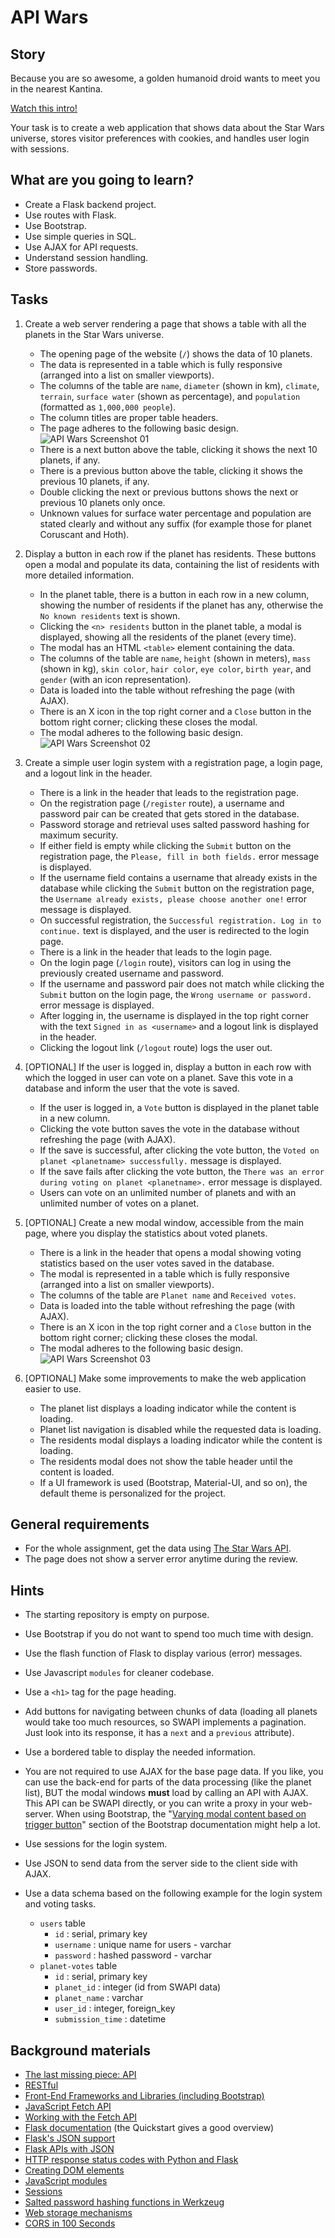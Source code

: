# API Wars

## Story

Because you are so awesome, a golden humanoid droid wants to meet you in the nearest Kantina.

[Watch this intro!](https://starwarsintrocreator.kassellabs.io/?ref=redirect#!/BM1kT5Ezi0Q0b-Ell8TE)

Your task is to create a web application that shows data about the Star Wars
universe, stores visitor preferences with cookies, and handles user login with
sessions.

## What are you going to learn?

- Create a Flask backend project.
- Use routes with Flask.
- Use Bootstrap.
- Use simple queries in SQL.
- Use AJAX for API requests.
- Understand session handling.
- Store passwords.

## Tasks

1. Create a web server rendering a page that shows a table with all the planets in the Star Wars universe.
    - The opening page of the website (`/`) shows the data of 10 planets.
    - The data is represented in a table which is fully responsive (arranged into a list on smaller viewports).
    - The columns of the table are `name`, `diameter` (shown in km), `climate`, `terrain`, `surface water` (shown as percentage), and `population` (formatted as `1,000,000 people`).
    - The column titles are proper table headers.
    - The page adheres to the following basic design.
![API Wars Screenshot 01](media/web/apiwars-screenshot-01.png)
    - There is a next button above the table, clicking it shows the next 10 planets, if any.
    - There is a previous button above the table, clicking it shows the previous 10 planets, if any.
    - Double clicking the next or previous buttons shows the next or previous 10 planets only once.
    - Unknown values for surface water percentage and population are stated clearly and without any suffix (for example those for planet Coruscant and Hoth).

2. Display a button in each row if the planet has residents. These buttons open a modal and populate its data, containing the list of residents with more detailed information.
    - In the planet table, there is a button in each row in a new column, showing the number of residents if the planet has any, otherwise the `No known residents` text is shown.
    - Clicking the `<n> residents` button in the planet table, a modal is displayed, showing all the residents of the planet (every time).
    - The modal has an HTML `<table>` element containing the data.
    - The columns of the table are `name`, `height` (shown in meters), `mass` (shown in kg), `skin color`, `hair color`, `eye color`, `birth year`, and `gender` (with an icon representation).
    - Data is loaded into the table without refreshing the page (with AJAX).
    - There is an X icon in the top right corner and a `Close` button in the bottom right corner; clicking these closes the modal.
    - The modal adheres to the following basic design.
![API Wars Screenshot 02](media/web/apiwars-screenshot-02.png)

3. Create a simple user login system with a registration page, a login page, and a logout link in the header.
    - There is a link in the header that leads to the registration page.
    - On the registration page (`/register` route), a username and password pair can be created that gets stored in the database.
    - Password storage and retrieval uses salted password hashing for maximum security.
    - If either field is empty while clicking the `Submit` button on the registration page, the `Please, fill in both fields.` error message is displayed.
    - If the username field contains a username that already exists in the database while clicking the `Submit` button on the registration page, the `Username already exists, please choose another one!` error message is displayed.
    - On successful registration, the `Successful registration. Log in to continue.` text is displayed, and the user is redirected to the login page.
    - There is a link in the header that leads to the login page.
    - On the login page (`/login` route), visitors can log in using the previously created username and password.
    - If the username and password pair does not match while clicking the `Submit` button on the login page, the `Wrong username or password.` error message is displayed.
    - After logging in, the username is displayed in the top right corner with the text `Signed in as <username>` and a logout link is displayed in the header.
    - Clicking the logout link (`/logout` route) logs the user out.

4. [OPTIONAL] If the user is logged in, display a button in each row with which the logged in user can vote on a planet. Save this vote in a database and inform the user that the vote is saved.
    - If the user is logged in, a `Vote` button is displayed in the planet table in a new column.
    - Clicking the vote button saves the vote in the database without refreshing the page (with AJAX).
    - If the save is successful, after clicking the vote button, the `Voted on planet <planetname> successfully.` message is displayed.
    - If the save fails after clicking the vote button, the `There was an error during voting on planet <planetname>.` error message is displayed.
    - Users can vote on an unlimited number of planets and with an unlimited number of votes on a planet.

5. [OPTIONAL] Create a new modal window, accessible from the main page, where you display the statistics about voted planets.
    - There is a link in the header that opens a modal showing voting statistics based on the user votes saved in the database.
    - The modal is represented in a table which is fully responsive (arranged into a list on smaller viewports).
    - The columns of the table are `Planet name` and `Received votes`.
    - Data is loaded into the table without refreshing the page (with AJAX).
    - There is an X icon in the top right corner and a `Close` button in the bottom right corner; clicking these closes the modal.
    - The modal adheres to the following basic design.
![API Wars Screenshot 03](media/web/apiwars-screenshot-03.png)

6. [OPTIONAL] Make some improvements to make the web application easier to use.
    - The planet list displays a loading indicator while the content is loading.
    - Planet list navigation is disabled while the requested data is loading.
    - The residents modal displays a loading indicator while the content is loading.
    - The residents modal does not show the table header until the content is loaded.
    - If a UI framework is used (Bootstrap, Material-UI, and so on), the default theme is personalized for the project.

## General requirements

- For the whole assignment, get the data using [The Star Wars API](https://swapi.dev/).
- The page does not show a server error anytime during the review.

## Hints

- The starting repository is empty on purpose.

- Use Bootstrap if you do not want to spend too much time with design.
- Use the flash function of Flask to display various (error) messages.
- Use Javascript `modules` for cleaner codebase.

- Use a `<h1>` tag for the page heading.
- Add buttons for navigating between chunks of data (loading all planets would
  take too much resources, so SWAPI implements a pagination. Just look into its
  response, it has a `next` and a `previous` attribute).
- Use a bordered table to display the needed information.
- You are not required to use AJAX for the base page data. If you like, you can
  use the back-end for parts of the data processing (like the planet list), BUT
  the modal windows **must** load by calling an API with AJAX. This API can be
  SWAPI directly, or you can write a proxy in your web-server. When using Bootstrap, the
  "[Varying modal content based on trigger
  button](https://getbootstrap.com/docs/4.1/components/modal/#via-javascript)"
  section of the Bootstrap documentation might help a lot.
- Use sessions for the login system.
- Use JSON to send data from the server side to the client side with AJAX.
- Use a data schema based on the following example for the login system and voting tasks.
  - `users` table
    - `id` : serial, primary key
    - `username` : unique name for users - varchar
    - `password` : hashed password - varchar
  - `planet-votes` table
    - `id` : serial, primary key
    - `planet_id` : integer (id from SWAPI data)
    - `planet_name` : varchar
    - `user_id` : integer, foreign_key
    - `submission_time` : datetime

## Background materials

- <i class="far fa-exclamation"></i> [The last missing piece: API](project/curriculum/materials/pages/web/the-last-missing-piece-api.md)
- <i class="far fa-book-open"></i> [RESTful](project/curriculum/materials/pages/web/restful.md)
- <i class="far fa-book-open"></i> [Front-End Frameworks and Libraries (including Bootstrap)](project/curriculum/materials/pages/javascript/frontend-libraries-and-frameworks.md)
- <i class="far fa-exclamation"></i> [JavaScript Fetch API](https://developer.mozilla.org/en-US/docs/Web/API/Fetch_API/Using_Fetch)
- <i class="far fa-book-open"></i> [Working with the Fetch API](https://developers.google.com/web/ilt/pwa/working-with-the-fetch-api)
- <i class="far fa-book-open"></i> [Flask documentation](http://flask.palletsprojects.com/) (the Quickstart gives a good overview)
- <i class="far fa-exclamation"></i> [Flask's JSON support](https://flask.palletsprojects.com/en/2.0.x/api/#module-flask.json)
- <i class="far fa-exclamation"></i> [Flask APIs with JSON](https://flask.palletsprojects.com/en/2.0.x/quickstart/#apis-with-json)
- <i class="far fa-exclamation"></i> [HTTP response status codes with Python and Flask](project/curriculum/materials/pages/flask/http-response-status-python-flask.md)
- <i class="far fa-exclamation"></i> [Creating DOM elements](project/curriculum/materials/pages/javascript/javascript-extending-the-dom.md)
- <i class="far fa-exclamation"></i> [JavaScript modules](project/curriculum/materials/pages/javascript/javascript-modules.md)
- <i class="far fa-exclamation"></i> [Sessions](project/curriculum/materials/pages/web/authentication-sessions.md)
- <i class="far fa-exclamation"></i> [Salted password hashing functions in Werkzeug](https://werkzeug.palletsprojects.com/en/2.0.x/utils/#module-werkzeug.security)
- <i class="far fa-book-open"></i> [Web storage mechanisms](project/curriculum/materials/pages/javascript/web-storage-mechanisms.md)
- <i class="far fa-video"></i> [CORS in 100 Seconds](https://youtu.be/4KHiSt0oLJ0)

